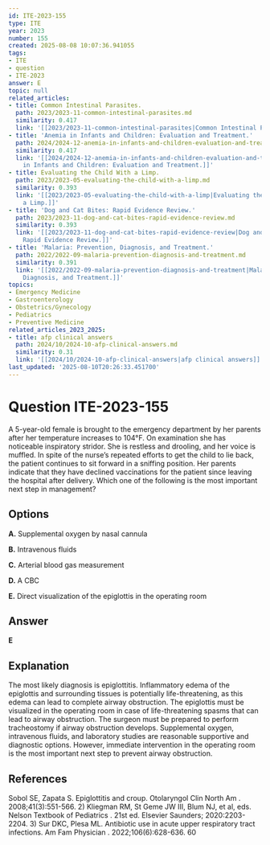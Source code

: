 ```yaml
---
id: ITE-2023-155
type: ITE
year: 2023
number: 155
created: 2025-08-08 10:07:36.941055
tags:
- ITE
- question
- ITE-2023
answer: E
topic: null
related_articles:
- title: Common Intestinal Parasites.
  path: 2023/2023-11-common-intestinal-parasites.md
  similarity: 0.417
  link: '[[2023/2023-11-common-intestinal-parasites|Common Intestinal Parasites.]]'
- title: 'Anemia in Infants and Children: Evaluation and Treatment.'
  path: 2024/2024-12-anemia-in-infants-and-children-evaluation-and-treatment.md
  similarity: 0.417
  link: '[[2024/2024-12-anemia-in-infants-and-children-evaluation-and-treatment|Anemia
    in Infants and Children: Evaluation and Treatment.]]'
- title: Evaluating the Child With a Limp.
  path: 2023/2023-05-evaluating-the-child-with-a-limp.md
  similarity: 0.393
  link: '[[2023/2023-05-evaluating-the-child-with-a-limp|Evaluating the Child With
    a Limp.]]'
- title: 'Dog and Cat Bites: Rapid Evidence Review.'
  path: 2023/2023-11-dog-and-cat-bites-rapid-evidence-review.md
  similarity: 0.393
  link: '[[2023/2023-11-dog-and-cat-bites-rapid-evidence-review|Dog and Cat Bites:
    Rapid Evidence Review.]]'
- title: 'Malaria: Prevention, Diagnosis, and Treatment.'
  path: 2022/2022-09-malaria-prevention-diagnosis-and-treatment.md
  similarity: 0.391
  link: '[[2022/2022-09-malaria-prevention-diagnosis-and-treatment|Malaria: Prevention,
    Diagnosis, and Treatment.]]'
topics:
- Emergency Medicine
- Gastroenterology
- Obstetrics/Gynecology
- Pediatrics
- Preventive Medicine
related_articles_2023_2025:
- title: afp clinical answers
  path: 2024/10/2024-10-afp-clinical-answers.md
  similarity: 0.31
  link: '[[2024/10/2024-10-afp-clinical-answers|afp clinical answers]]'
last_updated: '2025-08-10T20:26:33.451700'
---
```


# Question ITE-2023-155

A 5-year-old female is brought to the emergency department by her parents after her temperature increases to 104°F. On examination she has noticeable inspiratory stridor. She is restless and drooling, and her voice is muffled. In spite of the nurse’s repeated efforts to get the child to lie back, the patient continues to sit forward in a sniffing position. Her parents indicate that they have declined vaccinations for the patient since leaving the hospital after delivery. Which one of the following is the most important next step in management?

## Options

**A.** Supplemental oxygen by nasal cannula

**B.** Intravenous fluids

**C.** Arterial blood gas measurement

**D.** A CBC

**E.** Direct visualization of the epiglottis in the operating room

## Answer

**E**

## Explanation

The most likely diagnosis is epiglottitis. Inflammatory edema of the epiglottis and surrounding tissues is potentially life-threatening, as this edema can lead to complete airway obstruction. The epiglottis must be visualized in the operating room in case of life-threatening spasms that can lead to airway obstruction. The surgeon must be prepared to perform tracheostomy if airway obstruction develops. Supplemental oxygen, intravenous fluids, and laboratory studies are reasonable supportive and diagnostic options. However, immediate intervention in the operating room is the most important next step to prevent airway obstruction.

## References

Sobol SE, Zapata S. Epiglottitis and croup. Otolaryngol Clin North Am . 2008;41(3):551-566. 2) Kliegman RM, St Geme JW III, Blum NJ, et al, eds. Nelson Textbook of Pediatrics . 21st ed. Elsevier Saunders; 2020:2203-2204. 3) Sur DKC, Plesa ML. Antibiotic use in acute upper respiratory tract infections. Am Fam Physician . 2022;106(6):628-636. 60
